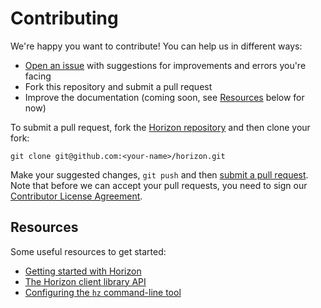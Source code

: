 # Contributing

We're happy you want to contribute! You can help us in different ways:

- [Open an issue][1] with suggestions for improvements and errors you're facing
- Fork this repository and submit a pull request
- Improve the <a>documentation</a> (coming soon, see [Resources](#resources) below for now)

[1]: https://github.com/rethinkdb/horizon/issues

To submit a pull request, fork the [Horizon repository][3] and then clone your fork:

    git clone git@github.com:<your-name>/horizon.git

[3]: https://github.com/rethinkdb/horizon

Make your suggested changes, `git push` and then [submit a pull request][4]. Note that before we can accept your pull requests, you need to sign our [Contributor License Agreement][5].

[4]: https://github.com/rethinkdb/horizon/compare/
[5]: http://rethinkdb.com/community/cla/

## Resources

Some useful resources to get started:
* [Getting started with Horizon][getting-started]
* [The Horizon client library API][client-api]
* [Configuring the `hz` command-line tool][cli-config]

[cli-config]: /cli/README.md
[client-api]: /client/README.md
[getting-started]: GETTING-STARTED.md
